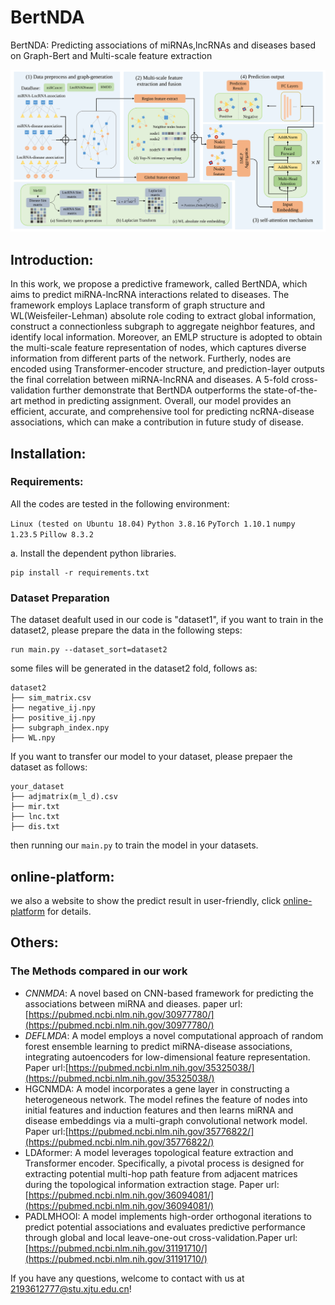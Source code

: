 # BertNDA
BertNDA: Predicting associations of miRNAs,lncRNAs and diseases based on Graph-Bert and Multi-scale feature extraction
 
![BertNDA](imgs/Method.svg)

## Introduction:
In this work, we propose a predictive framework, called BertNDA, which aims to predict miRNA-lncRNA interactions related to diseases. The framework employs Laplace transform of graph structure and WL(Weisfeiler-Lehman) absolute role coding to extract global information, construct a connectionless subgraph to aggregate neighbor features, and identify local information. Moreover, an EMLP structure is adopted to obtain the multi-scale feature representation of nodes, which captures diverse information from different parts of the network. Furtherly, nodes are encoded using Transformer-encoder structure, and prediction-layer outputs the final correlation between miRNA-lncRNA and diseases. A 5-fold cross-validation further demonstrate that BertNDA outperforms the state-of-the-art method in predicting assignment. Overall, our model provides an efficient, accurate, and comprehensive tool for predicting ncRNA-disease associations, which can make a contribution in future study of disease. 

## Installation:

### Requirements:
All the codes are tested in the following environment:

```Linux (tested on Ubuntu 18.04)```
```Python 3.8.16```
```PyTorch 1.10.1```
```numpy 1.23.5```
```Pillow 8.3.2```

a. Install the dependent python libraries.
```shell
pip install -r requirements.txt 
```

### Dataset Preparation
The dataset deafult used in our code is "dataset1", if you want to train in the dataset2, please prepare the data in the following steps:
```shell
run main.py --dataset_sort=dataset2
```
some files will be generated in the dataset2 fold, follows as:
```
dataset2
├── sim_matrix.csv
├── negative_ij.npy
├── positive_ij.npy
├── subgraph_index.npy
├── WL.npy
```
If you want to transfer our model to your dataset, please prepaer the dataset as follows:
```
your_dataset
├── adjmatrix(m_l_d).csv
├── mir.txt
├── lnc.txt
├── dis.txt
```
then running our `main.py` to train the model in your datasets.

## online-platform:
we also a website to show the predict result in user-friendly, click [online-platform](39.106.16.168:8017) for details.

## Others:
### The Methods compared in our work
- _CNNMDA_: A novel based on CNN-based framework for predicting the associations between miRNA and dieases. paper url:[https://pubmed.ncbi.nlm.nih.gov/30977780/](https://pubmed.ncbi.nlm.nih.gov/30977780/)
- _DEFLMDA_: A model employs a novel computational approach of random forest ensemble learning to predict miRNA-disease associations, integrating autoencoders for low-dimensional feature representation. Paper url:[https://pubmed.ncbi.nlm.nih.gov/35325038/](https://pubmed.ncbi.nlm.nih.gov/35325038/)
- HGCNMDA: A model incorporates a gene layer in constructing a heterogeneous network. The model refines the feature of nodes into initial features and induction features and then learns miRNA and disease embeddings via a multi-graph convolutional network model. Paper url:[https://pubmed.ncbi.nlm.nih.gov/35776822/](https://pubmed.ncbi.nlm.nih.gov/35776822/)
- LDAformer: A model leverages topological feature extraction and Transformer encoder. Specifically, a pivotal process is designed for extracting potential multi-hop path feature from adjacent matrices during the topological information extraction stage. Paper url:[https://pubmed.ncbi.nlm.nih.gov/36094081/](https://pubmed.ncbi.nlm.nih.gov/36094081/)
- PADLMHOOI: A model implements high-order orthogonal iterations to predict potential associations and evaluates predictive performance through global and local leave-one-out cross-validation.Paper url:[https://pubmed.ncbi.nlm.nih.gov/31191710/](https://pubmed.ncbi.nlm.nih.gov/31191710/)

If you have any questions, welcome to contact with us at 2193612777@stu.xjtu.edu.cn!


